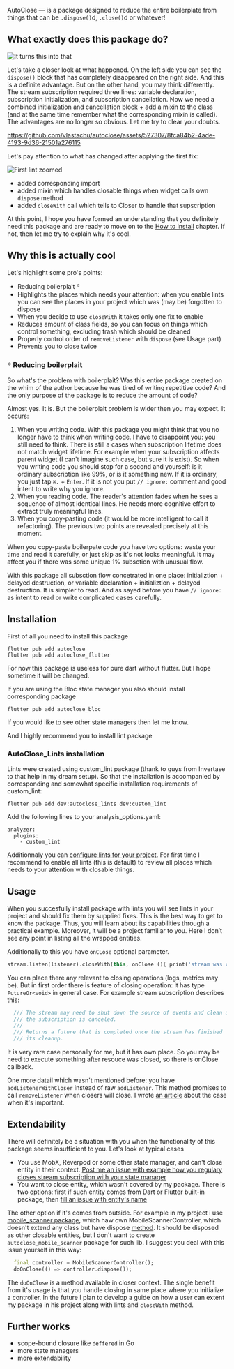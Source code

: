 AutoClose — is a package designed to reduce the entire boilerplate from things that can be `.dispose()`d, `.close()`d or whatever!

## What exactly does this package do?

![It turns this into that](assets/it-turns-this-into-that.png "It turns this into that")

Let's take a closer look at what happened. On the left side you can see the `dispose()` block that has 
completely disappeared on the right side. And this is a definite advantage. But on the other hand, 
you may think differently. The stream subscription required three lines: variable declaration, subscription 
initialization, and subscription cancellation. Now we need a combined initialization and cancellation 
block + add a mixin to the class (and at the same time remember what the corresponding mixin is called). 
The advantages are no longer so obvious. Let me try to clear your doubts.




https://github.com/vlastachu/autoclose/assets/527307/8fca84b2-4ade-4193-9d36-21501a276115


Let's pay attention to what has changed after applying the first fix:

![First lint zoomed](assets/lints-zoom.png "First lint zoomed")

- added corresponding import
- added mixin which handles closable things when widget calls own `dispose` method
- added `closeWith` call which tells to Closer to handle that supscription

At this point, I hope you have formed an understanding that you definitely need this package and are ready to move on to the [How to install](#installation) chapter. If not, then let me try to explain why it's cool.

## Why this is actually cool

Let's highlight some pro's points:

- Reducing boilerplait **꙳**
- Highlights the places which needs your attention: when you enable lints you can see the places in your project which was (may be) forgotten to dispose
- When you decide to use `closeWith` it takes only one fix to enable
- Reduces amount of class fields, so you can focus on things which control something, excluding trash which should be cleaned
- Properly control order of `removeListener` with `dispose` (see Usage part)
- Prevents you to close twice

### ꙳ Reducing boilerplait

So what's the problem with boilerplait? Was this entire package created on the whim of the author because he was tired of writing repetitive code? And the only purpose of the package is to reduce the amount of code?

Almost yes. It is. But the boilerplait problem is wider then you may expect. It occurs:

1. When you writing code. With this package you might think that you no longer have to think when writing code. I have to disappoint you: you still need to think. There is still a cases when subscription lifetime does not match widget lifetime. For example when your subscription affects parent widget (I can't imagine such case, but sure it is exist). So when you writing code you should stop for a second and yourself: is it ordinary subscription like 99%, or is it something new. If it is ordinary, you just tap `⌘.` + `Enter`. If it is not you put `// ignore:` comment and good intent to write why you ignore.
2. When you reading code. The reader's attention fades when he sees a sequence of almost identical lines. He needs more cognitive effort to extract truly meaningful lines.
3. When you copy-pasting code (it would be more intelligent to call it refactoring). The previous two points are revealed precisely at this moment. 

When you copy-paste boilerpate code you have two options: waste your time and read it carefully, or just skip as it's not looks meaningful. It may affect you if there was some unique 1%  subsction with unusual flow. 

With this package all subsction flow concetrated in one place: initializtion + delayed destruction, or variable declaration + initializtion + delayed destruction. It is simpler to read. And as sayed before you have `// ignore:` as intent to read or write complicated cases carefully. 

## Installation

First of all you need to install this package

```
flutter pub add autoclose
flutter pub add autoclose_flutter
```

For now this package is useless for pure dart without flutter. But I hope sometime it will be changed.

If you are using the Bloc state manager you also should install corresponding package

```
flutter pub add autoclose_bloc
```

If you would like to see other state managers then let me know.

And I highly recommend you to install lint package

### AutoClose_Lints installation

Lints were created using custom_lint package (thank to guys from Invertase to that help in my dream setup). 
So that the installation is accompanied by corresponding and somewhat specific installation requirements of custom_lint:

```
flutter pub add dev:autoclose_lints dev:custom_lint
```

Add the following lines to your analysis_options.yaml:

```
analyzer:
  plugins:
    - custom_lint
```

Additionnaly you can [configure lints for your project](https://github.com/invertase/dart_custom_lint#enablingdisabling-and-configuring-lints).
For first time I recommend to enable all lints (this is default) to review all places which needs to your attention with closable things.

## Usage

When you succesfully install package with lints you will see lints in your project and should fix them by supplied fixes. This is the best way to get to know the package. Thus, you will learn about its capabilities through a practical example. Moreover, it will be a project familiar to you. Here I don’t see any point in listing all the wrapped entities.

Additionally to this you have `onCLose` optional parameter. 

```dart
stream.listen(listener).closeWith(this, onClose (){ print('stream was closed'); });
```

You can place there any relevant to closing operations (logs, metrics may be).
But in first order there is feature of closing operation: It has type `FutureOr<void>` in general case. For example stream subscription describes this:

```dart
  /// The stream may need to shut down the source of events and clean up after
  /// the subscription is canceled.
  ///
  /// Returns a future that is completed once the stream has finished
  /// its cleanup.
```

It is very rare case personally for me, but it has own place. So you may be need to execute something after resouce was closed, so there is onClose callback.

One more datail which wasn't mentioned before: you have `addListenerWithCloser` instead of raw `addListener`. 
This method promises to call `removeListener` when closers will close. I wrote [an article](https://medium.com/@vlastachu/flutter-that-rare-case-when-you-need-to-remove-listener-even-if-you-call-dispose-63193790e5c3) about the case when it's important.

## Extendability

There will definitely be a situation with you when the functionality of this package seems insufficient to you. Let's look at typical cases

- You use MobX, Reverpod or some other state manager, and can't close entity in their context. [Post me an issue with example how you regulary closes stream subscription with your state manager](https://github.com/vlastachu/autoclose/issues/new)
- You want to close entity, which wasn't covered by my package. There is two options: first if such entity comes from Dart or Flutter built-in package, then [fill an issue with entity's name](https://github.com/vlastachu/autoclose/issues/new)

The other option if it's comes from outside. For example in my project i use [mobile_scanner package](https://pub.dev/packages/mobile_scanner), which haw own MobileScannerController, which doesn't extend any class but have dispose [method](https://github.com/juliansteenbakker/mobile_scanner/blob/30b037c695178ac1c8f859ab4d4f80d6b443bbd3/lib/src/mobile_scanner_controller.dart#L397). It should be disposed as other closable entities, but I don't want to create `autoclose_mobile_scanner` package for such lib. I suggest you deal with this issue yourself in this way:

```dart
  final controller = MobileScannerController();
  doOnClose(() => controller.dispose());
```

The `doOnClose` is a method available in closer context. The single benefit from it's usage is that you handle closing in same place where you initialize a controller. In the future I plan to develop a guide on how a user can extent my package in his project along with lints and `closeWith` method.

## Further works

- scope-bound closure like `deffered` in Go
- more state managers
- more extendability

